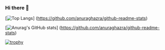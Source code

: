 ### Hi there 👋

[![Top Langs](https://github-readme-stats.vercel.app/api/top-langs/?username=iwagoro&layout=compact)]
(https://github.com/anuraghazra/github-readme-stats)

[![Anurag's GitHub stats](https://github-readme-stats.vercel.app/api?username=iwagoro)]
(https://github.com/anuraghazra/github-readme-stats)


[![trophy](https://github-profile-trophy.vercel.app/?username=iwagoro&theme=monokai&column=7
)](https://github.com/ryo-ma/github-profile-trophy)
